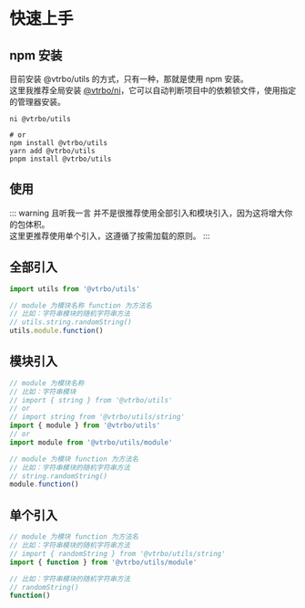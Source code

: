 # 快速上手
## npm 安装
目前安装 @vtrbo/utils 的方式，只有一种，那就是使用 npm 安装。<br>
这里我推荐全局安装 [@vtrbo/ni](https://github.com/vtrbo/ni/)，它可以自动判断项目中的依赖锁文件，使用指定的管理器安装。
```shell
ni @vtrbo/utils

# or
npm install @vtrbo/utils
yarn add @vtrbo/utils
pnpm install @vtrbo/utils
```

## 使用
::: warning 且听我一言
并不是很推荐使用全部引入和模块引入，因为这将增大你的包体积。<br>
这里更推荐使用单个引入，这遵循了按需加载的原则。
:::

## 全部引入
```js
import utils from '@vtrbo/utils'

// module 为模块名称 function 为方法名
// 比如：字符串模块的随机字符串方法
// utils.string.randomString()
utils.module.function()
```

## 模块引入
```js
// module 为模块名称
// 比如：字符串模块
// import { string } from '@vtrbo/utils'
// or
// import string from '@vtrbo/utils/string'
import { module } from '@vtrbo/utils'
// or
import module from '@vtrbo/utils/module'

// module 为模块 function 为方法名
// 比如：字符串模块的随机字符串方法
// string.randomString()
module.function()
```

## 单个引入
```js
// module 为模块 function 为方法名
// 比如：字符串模块的随机字符串方法
// import { randomString } from '@vtrbo/utils/string'
import { function } from '@vtrbo/utils/module'

// 比如：字符串模块的随机字符串方法
// randomString()
function()
```
